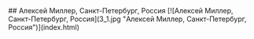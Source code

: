 <meta charset="utf-8">
<link rel='stylesheet' href='markdown.css'/>
## Алексей Миллер, Санкт-Петербург, Россия
[![Алексей Миллер, Санкт-Петербург, Россия](3_1.jpg "Алексей Миллер, Санкт-Петербург, Россия")](index.html)
